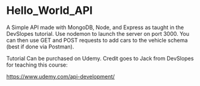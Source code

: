 # Hello_World_API
A Simple API made with MongoDB, Node, and Express as taught in the DevSlopes tutorial. Use nodemon to launch the server on port 3000. You can then use GET and POST requests to add cars to the vehicle schema (best if done via Postman).

Tutorial Can be purchased on Udemy. Credit goes to Jack from DevSlopes for teaching this course:

https://www.udemy.com/api-development/
